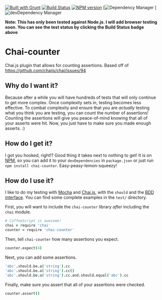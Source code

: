 [![Built with Grunt](https://cdn.gruntjs.com/builtwith.png)](http://gruntjs.com/)
[![Build Status](https://travis-ci.org/ingshtrom/chai-counter.svg?branch=master)](https://travis-ci.org/ingshtrom/chai-counter)
[![NPM version](https://badge.fury.io/js/chai-counter.svg)](http://badge.fury.io/js/chai-counter)
[![Dependency Manager](https://david-dm.org/ingshtrom/chai-counter.svg)
[![devDependency Manager](https://david-dm.org/ingshtrom/chai-counter/dev-status.svg)

**Note: This has only been tested against Node.js.  I will add browser testing soon.  You can see the test status by clicking the Build Status badge above**

Chai-counter
============

Chai.js plugin that allows for counting assertions.  Based off of https://github.com/chaijs/chai/issues/94

Why do I want it?
-----------------
Because after a while you will have hundreds of tests that will only continue to get more complex. Once complexity sets in, testing becomes less effective. To combat complexity and ensure that you are _actually_ testing what you think you are testing, you can count the number of assertions!  Counting the assertions will give you peace-of-mind knowing that all of your asserts were hit. Now, you just have to make sure you made enough asserts. :)

How do I get it?
----------------
I got you hooked, right!? Good thing it takes next to nothing to get! It is on [NPM](https://www.npmjs.org/), so you can add it to your `devDependencies` in `package.json` or just run `npm install chai-counter`. Easy-peasy-lemon-squeezy!

How do I use it?
----------------
I like to do my testing with [Mocha](http://visionmedia.github.io/mocha/) and [Chai.js](http://chaijs.com/), with the `should` and the [BDD interface](http://visionmedia.github.io/mocha/#interfaces).  You can find some complete examples in the `test/` directory.

First, you will want to include the `chai-counter` library _after_ including the `chai` module.

```coffeescript
# CoffeeScript is awesome!
chai = require 'chai'
counter = require 'chai-counter'
```

Then, tell `chai-counter` how many assertions you expect.

```coffeescript
counter.expect(4)
```

Next, you can add some assertions.

```coffeescript
'abc'.should.be.a('string').cc
'abc'.should.be.a('string').cc()
'abc'.should.be.a('string').cc.and.should.equal('abc').cc
```

Finally, make sure you assert that all of your assertions were checked.

```coffeescript
counter.assert()
```
